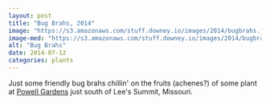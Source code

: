 ```yaml
---
layout: post
title: "Bug Brahs, 2014"
image: "https://s3.amazonaws.com/stuff.downey.io/images/2014/bugbrahs.jpg"
image-med: "https://s3.amazonaws.com/stuff.downey.io/images/2014/bugbrahs-750.jpg"
alt: "Bug Brahs"
date: 2014-07-12
categories: plants
---
```


Just some friendly bug brahs chillin' on the fruits (achenes?) of some plant at [Powell Gardens](http://www.powellgardens.org/) just south of Lee's Summit, Missouri.
